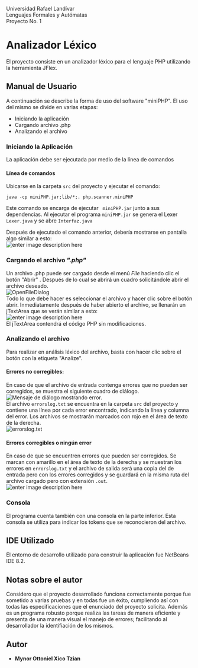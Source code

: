 
Universidad Rafael Landívar</br>
Lenguajes Formales y Autómatas</br>
Proyecto No. 1</br>

# Analizador Léxico
El proyecto consiste en un analizador léxico para el lenguaje PHP utilizando la herramienta JFlex.
## Manual de Usuario

A continuación se describe la forma de uso del software "miniPHP". El uso del mismo se divide en varias etapas:

 - Iniciando la aplicación
 - Cargando archivo .php
 - Analizando el archivo
### Iniciando la Aplicación

La aplicación debe ser ejecutada por medio de la línea de comandos

#### Línea de comandos
Ubicarse en la carpeta ```src``` del proyecto y ejecutar el comando:
```
java -cp miniPHP.jar;lib/*;. php.scanner.miniPHP
```
Este comando se encarga de ejecutar ``` miniPHP.jar``` junto a sus dependencias.
Al ejecutar el programa  ```miniPHP.jar``` se genera el Lexer ``` Lexer.java``` y  se abre ```Interfaz.java``` 

Después de ejecutado el comando anterior, debería mostrarse en pantalla algo similar a esto:  </br>
![enter image description here](https://lh3.googleusercontent.com/tb4tjexpcixJA-zJI7PjweNv9oHR_Myp72giCUq02y5ITz66NmFjnXvDsMQNnwn80jzTfg502hYA)
</br>
### Cargando el archivo *".php"*
Un archivo .php puede ser cargado desde el menú *File* haciendo clic el botón "Abrir" . Después de lo cual se abrirá un cuadro solicitándole abrir el archivo deseado.</br>
![OpenFileDialog](https://lh3.googleusercontent.com/nZ1UitJXhV7vpIy_Tf91ZGkyGeGve1Soknj9x5jhQE85te80HOW26if7nQYd1LtNzlxaCNMCRmAH)
</br>
Todo lo que debe hacer es seleccionar el archivo y hacer clic sobre el botón abrir.
Inmediatamente después de haber abierto el archivo, se llenarán un jTextArea que se verán similar a esto:</br>
![enter image description here](https://lh3.googleusercontent.com/TOCROeYTZu8VdHW7J6r5mXX2o1w58J_BYXLpKfXPHBuM7lUUsH148yM-5En0gXxZr7Wc-zGn9i3I)
</br>
El jTextArea contendrá el código PHP sin modificaciones.

### Analizando el archivo
Para realizar en análisis léxico del archivo, basta con hacer clic sobre el botón con la etiqueta "Analize".
#### Errores no corregibles:
En caso de que el archivo de entrada contenga errores que no pueden ser corregidos, se muestra el siguiente cuadro de diálogo.</br>
![Mensaje de diálogo mostrando error. ](https://lh3.googleusercontent.com/TRXp--goFfo31ZrQ4IGTxXgKcl6WIQ-UimXZiHMczQ7uD6tU1u4nzRLQzmtWot8EeBHnmulGX8Gi)
</br>
El archivo ```errorslog.txt``` se encuentra en la carpeta ```src``` del proyecto y contiene una línea por cada error encontrado, indicando la línea y columna del error.
Los archivos se mostrarán marcados con rojo en el  área de texto de la derecha.</br>
![errorslog.txt](https://lh3.googleusercontent.com/3SmsfXS2Wde5Vi5Zlyfc9aiG_8tT1IJHvB_NXOepTFFLtEPg2aAi8R5faL11P6MK_FXWm5rz8gq_)
</br>
#### Errores corregibles o ningún error
En caso de que se encuentren errores que pueden ser corregidos. Se marcan con amarillo en el área de texto de la derecha y se muestran los errores en  ```errorslog.txt``` y el archivo de salida será una copia del de entrada pero con los errores corregidos y se guardará en la misma ruta del archivo cargado pero con extensión  ```.out```.</br>
![enter image description here](https://lh3.googleusercontent.com/nip0RedJumyXsat7Y-n0WdN5fF9JtPSpuLMjTWpuyjr0J7tf3g55M3JVzfjDgaPOMeQjW6c811b6)
</br>
### Consola
El programa cuenta también con una consola en la parte inferior. Esta consola se utiliza para indicar los tokens que se reconocieron del archivo.
## IDE Utilizado
El entorno de desarrollo utilizado para construir la aplicación fue NetBeans IDE 8.2.
## Notas sobre el autor
Considero que el proyecto desarrollado funciona correctamente porque fue sometido a varias pruebas y en todas fue un éxito, cumpliendo así con todas las especificaciones que el enunciado del proyecto solicita. Además es un programa robusto porque realiza las tareas de manera eficiente y presenta de una manera visual el manejo de errores; facilitando al desarrollador la identifiación de los mismos.
## Autor

* **Mynor Ottoniel Xico Tzian**
